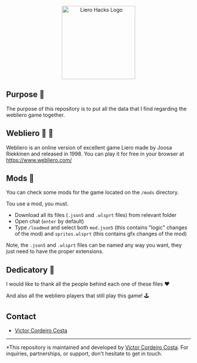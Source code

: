 <p align="center">
  <img src="https://i.imgur.com/rBAm0B6.png" alt="Liero Hacks Logo" width="200" height="200"/>
</p>

## Purpose 📌

The purpose of this repository is to put all the data that I find regarding the webliero game together.


## Webliero 🧨 🐛

Webliero is an online version of excellent game Liero made by Joosa Riekkinen and released in 1998.
You can play it for free in your browser at https://www.webliero.com/


## Mods 🔬

You can check some mods for the game located on the `/mods` directory.

Tou use a mod, you must.

- Download all its files (`.json5` and `.wlsprt` files) from relevant folder
- Open chat (`enter` by default)
- Type `/loadmod` and select both `mod.json5` (this contains "logic" changes of the mod) and `sprites.wlsprt` (this contains gfx changes of the mod)

Note, the `.json5` and `.wlsprt` files can be named any way you want, they just need to have the proper extensions.


## Dedicatory 🎁

I would like to thank all the people behind each one of these files ❤️

And also all the webliero players that still play this game! 🕹


## Contact

* [Victor Cordeiro Costa](https://www.linkedin.com/in/victor-costa-0bba7197/)

---

*This repository is maintained and developed by [Victor Cordeiro Costa](https://www.linkedin.com/in/victor-costa-0bba7197/). For inquiries, partnerships, or support, don't hesitate to get in touch.
